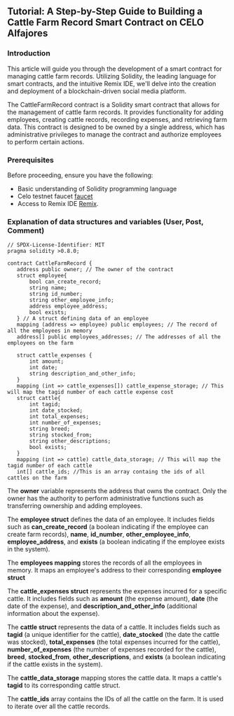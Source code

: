 ## Tutorial: A Step-by-Step Guide to Building a Cattle Farm Record Smart Contract on CELO Alfajores

### Introduction
This article will guide you through the development of a smart contract for managing cattle farm records. Utilizing Solidity, the leading language for smart contracts, and the intuitive Remix IDE, we'll delve into the creation and deployment of a blockchain-driven social media platform.

The CattleFarmRecord contract is a Solidity smart contract that allows for the management of cattle farm records. It provides functionality for adding employees, creating cattle records, recording expenses, and retrieving farm data. This contract is designed to be owned by a single address, which has administrative privileges to manage the contract and authorize employees to perform certain actions.

### Prerequisites

Before proceeding, ensure you have the following:

- Basic understanding of Solidity programming language
- Celo testnet faucet [faucet](https://faucet.celo.org/alfajores)
- Access to Remix IDE [Remix](https://remix.ethereum.org).

 ### Explanation of data structures and variables (User, Post, Comment)
 ```solidity
// SPDX-License-Identifier: MIT
pragma solidity >0.8.0;

contract CattleFarmRecord {
    address public owner; // The owner of the contract
    struct employee{
        bool can_create_record;
        string name;
        string id_number;
        string other_employee_info;
        address employee_address;
        bool exists;
    } // A struct defining data of an employee
    mapping (address => employee) public employees; // The record of all the employees in memory
    address[] public employees_addresses; // The addresses of all the employees on the farm

    struct cattle_expenses {
        int amount;
        int date;
        string description_and_other_info;
    }
    mapping (int => cattle_expenses[]) cattle_expense_storage; // This will map the tagid number of each cattle expense cost
    struct cattle{
        int tagid;
        int date_stocked;
        int total_expenses;
        int number_of_expenses;
        string breed;
        string stocked_from;
        string other_descriptions;
        bool exists;
    }
    mapping (int => cattle) cattle_data_storage; // This will map the tagid number of each cattle 
    int[] cattle_ids; //This is an array containg the ids of all cattles on the farm

  ```
The **owner** variable represents the address that owns the contract. Only the owner has the authority to perform administrative functions such as transferring ownership and adding employees.

The **employee struct** defines the data of an employee. It includes fields such as **can_create_record** (a boolean indicating if the employee can create farm records), **name**, **id_number**, **other_employee_info**, **employee_address**, and **exists** (a boolean indicating if the employee exists in the system).

The **employees mapping** stores the records of all the employees in memory. It maps an employee's address to their corresponding **employee struct**

The **cattle_expenses struct** represents the expenses incurred for a specific cattle. It includes fields such as **amount** (the expense amount), **date** (the date of the expense), and **description_and_other_info** (additional information about the expense).

The **cattle struct** represents the data of a cattle. It includes fields such as **tagid** (a unique identifier for the cattle), **date_stocked** (the date the cattle was stocked), **total_expenses** (the total expenses incurred for the cattle), **number_of_expenses** (the number of expenses recorded for the cattle), **breed**, **stocked_from**, **other_descriptions**, and **exists** (a boolean indicating if the cattle exists in the system).

The **cattle_data_storage** mapping stores the cattle data. It maps a cattle's **tagid** to its corresponding cattle struct.

The **cattle_ids** array contains the IDs of all the cattle on the farm. It is used to iterate over all the cattle records.

